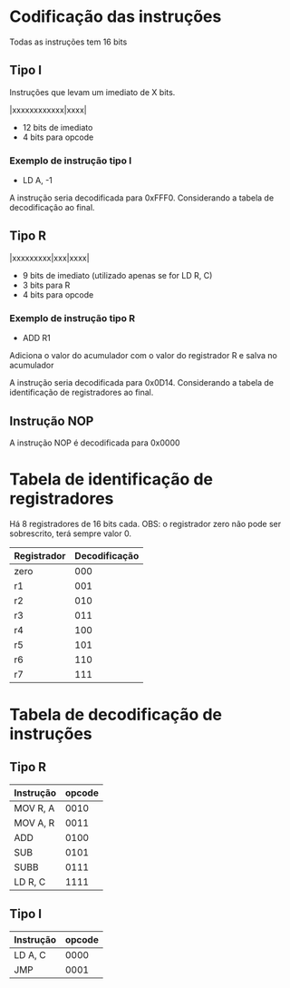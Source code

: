 # Codificação das instruções

Todas as instruções tem 16 bits

## Tipo I

Instruções que levam um imediato de X bits.

|xxxxxxxxxxxx|xxxx|

- 12 bits de imediato
- 4 bits para opcode

### Exemplo de instrução tipo I

- LD A, -1

A instrução seria decodificada para 0xFFF0. Considerando a tabela de decodificaçâo ao final.

## Tipo R

|xxxxxxxxx|xxx|xxxx|

- 9 bits de imediato (utilizado apenas se for LD R, C)
- 3 bits para R
- 4 bits para opcode

### Exemplo de instrução tipo R

- ADD R1

Adiciona o valor do acumulador com o valor do registrador R e salva no acumulador

A instrução seria decodificada para 0x0D14. Considerando a tabela de identificação de registradores ao final.

## Instrução NOP

A instrução NOP é decodificada para 0x0000

# Tabela de identificação de registradores

Há 8 registradores de 16 bits cada.
OBS: o registrador zero não pode ser sobrescrito, terá sempre valor 0.

| Registrador | Decodificação |
| ----------- | ------------- |
| zero        | 000           |
| r1          | 001           |
| r2          | 010           |
| r3          | 011           |
| r4          | 100           |
| r5          | 101           |
| r6          | 110           |
| r7          | 111           |

# Tabela de decodificação de instruções

## Tipo R

| Instrução | opcode |
| --------- | ------ |
| MOV R, A  | 0010   |
| MOV A, R  | 0011   |
| ADD       | 0100   |
| SUB       | 0101   |
| SUBB      | 0111   |
| LD R, C   | 1111   |

## Tipo I

| Instrução | opcode |
| --------- | ------ |
| LD A, C   | 0000   |
| JMP       | 0001   |
